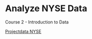 # Analyze NYSE Data

Course 2 - Introduction to Data

[Projectdata NYSE](https://video.udacity-data.com/topher/2018/October/5bc0f2d2_projectdata-nyse/projectdata-nyse.csv)